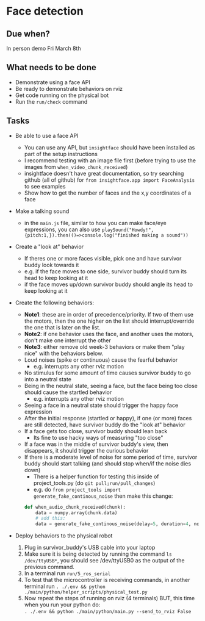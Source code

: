 # Face detection

## Due when?

In person demo Fri March 8th

## What needs to be done

- Demonstrate using a face API
- Be ready to demonstrate behaviors on rviz
- Get code running on the physical bot
- Run the `run/check` command

## Tasks

- Be able to use a face API
    - You can use any API, but `insightface` should have been installed as part of the setup instructions
    - I recommend testing with an image file first (before trying to use the images from `when_video_chunk_received`)
    - insightface doesn't have great documentation, so try searching github (all of github) for `from insightface.app import FaceAnalysis` to see examples
    - Show how to get the number of faces and the x,y coordinates of a face

- Make a talking sound
    - in the `main.js` file, similar to how you can make face/eye expressions, you can also use `playSound("Howdy!", {pitch:1,}).then(()=>console.log("finished making a sound"))`
    
- Create a "look at" behavior
    - If theres one or more faces visible, pick one and have survivor buddy look towards it
    - e.g. if the face moves to one side, survivor buddy should turn its head to keep looking at it
    - if the face moves up/down survivor buddy should angle its head to keep looking at it

- Create the following behaviors:
    - **Note1**: these are in order of precedence/priority. If two of them use the motors, then the one higher on the list should interrupt/override the one that is later on the list.
    - **Note2**: if one behavior uses the face, and another uses the motors, don't make one interrupt the other
    - **Note3**: either remove old week-3 behaviors or make them "play nice" with the behaviors below.
    - Loud noises (spike or continuous) cause the fearful behavior
        - e.g. interrupts any other rviz motion
    - No stimulus for some amount of time causes survivor buddy to go into a neutral state
    - Being in the neutral state, seeing a face, but the face being too close should cause the startled behavior
        - e.g. interrupts any other rviz motion
    - Seeing a face in a neutral state should trigger the happy face expression
    - After the initial response (startled or happy), if one (or more) faces are still detected, have survivor buddy do the "look at" behavior
    - If a face gets too close, survivor buddy should lean back
        - Its fine to use hacky ways of measuring "too close"
    - If a face was in the middle of survivor buddy's view, then disappears, it should trigger the curious behavior
    - If there is a moderate level of noise for some period of time, survivor buddy should start talking (and should stop when/if the noise dies down)
        - There is a helper function for testing this inside of project_tools.py (do `git pull;run/pull_changes`)
        - e.g. do `from project_tools import generate_fake_continous_noise` then make this change:  
        ```py
        def when_audio_chunk_received(chunk):
            data = numpy.array(chunk.data)
            # add this:
            data = generate_fake_continous_noise(delay=5, duration=4, noise_volume=0.4)
        ```

- Deploy behaviors to the physical robot
    1. Plug in survivor_buddy's USB cable into your laptop
    2. Make sure it is being detected by running the command `ls /dev/ttyUSB*`, you should see /dev/ttyUSB0 as the output of the previous command.
    3. In a terminal run `run/5_ros_serial`
    4. To test that the microcontroller is receiving commands, in another terminal run `. ./.env && python ./main/python/helper_scripts/physical_test.py`
    5. Now repeat the steps of running on rviz (4 terminals) BUT, this time when you run your python do:<br>`. ./.env && python ./main/python/main.py --send_to_rviz False`